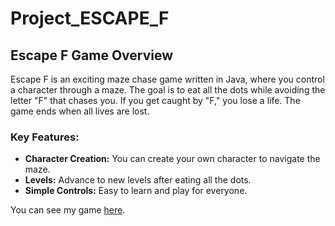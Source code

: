# Project_ESCAPE_F

## Escape F Game Overview

Escape F is an exciting maze chase game written in Java, where you control a character through a maze. The goal is to eat all the dots while avoiding the letter "F" that chases you. If you get caught by "F," you lose a life. The game ends when all lives are lost.

### Key Features:
- **Character Creation:** You can create your own character to navigate the maze.
- **Levels:** Advance to new levels after eating all the dots.
- **Simple Controls:** Easy to learn and play for everyone.

You can see my game [here](https://youtu.be/1tXQNqdbFNo).
